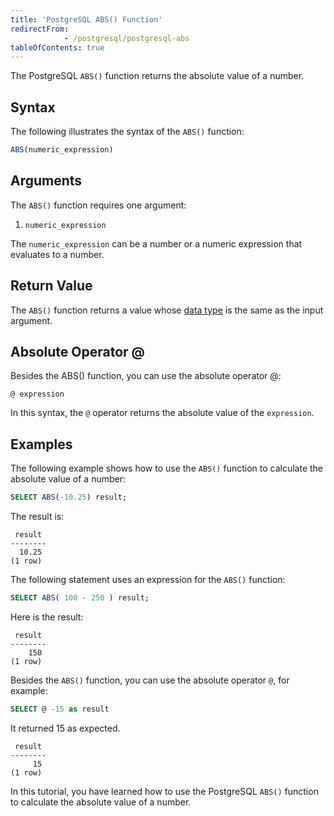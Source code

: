 ```yaml
---
title: 'PostgreSQL ABS() Function'
redirectFrom: 
            - /postgresql/postgresql-abs
tableOfContents: true
---
```



The PostgreSQL `ABS()` function returns the absolute value of a number.

## Syntax

The following illustrates the syntax of the `ABS()` function:

```sql
ABS(numeric_expression)
```

## Arguments

The `ABS()` function requires one argument:

1. `numeric_expression`

The `numeric_expression` can be a number or a numeric expression that evaluates to a number.

## Return Value

The `ABS()` function returns a value whose [data type](/postgresql/postgresql-time) is the same as the input argument.

## Absolute Operator @

Besides the ABS() function, you can use the absolute operator @:

```
@ expression
```

In this syntax, the `@` operator returns the absolute value of the `expression`.

## Examples

The following example shows how to use the `ABS()` function to calculate the absolute value of a number:

```sql
SELECT ABS(-10.25) result;
```

The result is:

```
 result
--------
  10.25
(1 row)
```

The following statement uses an expression for the `ABS()` function:

```sql
SELECT ABS( 100 - 250 ) result;
```

Here is the result:

```
 result
--------
    150
(1 row)
```

Besides the `ABS()` function, you can use the absolute operator `@`, for example:

```sql
SELECT @ -15 as result
```

It returned 15 as expected.

```
 result
--------
     15
(1 row)
```

In this tutorial, you have learned how to use the PostgreSQL `ABS()` function to calculate the absolute value of a number.

